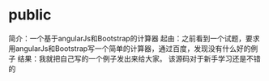 # public
简介：一个基于angularJs和Bootstrap的计算器
起由：之前看到一个试题，要求用angularJs和Bootstrap写一个简单的计算器，通过百度，发现没有什么好的例子
结果：我就把自己写的一个例子发出来给大家。 
该源码对于新手学习还是不错的
